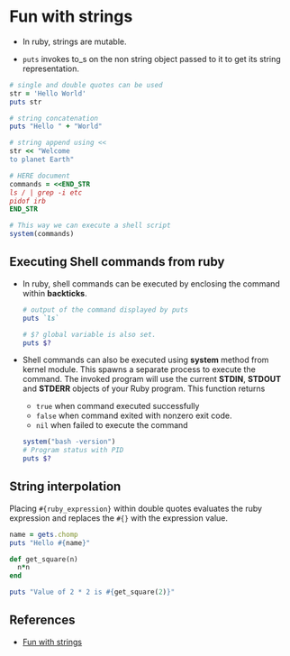 # Fun with strings

* In ruby, strings are mutable.

* `puts` invokes to_s on the non string object passed to it to get its string representation.

~~~ruby
# single and double quotes can be used
str = 'Hello World'
puts str

# string concatenation
puts "Hello " + "World"

# string append using <<
str << "Welcome
to planet Earth"

# HERE document
commands = <<END_STR
ls / | grep -i etc
pidof irb
END_STR

# This way we can execute a shell script
system(commands)
~~~

## Executing Shell commands from ruby

* In ruby, shell commands can be executed by enclosing the command within **backticks**.

  ~~~Ruby
  # output of the command displayed by puts
  puts `ls`

  # $? global variable is also set.
  puts $?
  ~~~

* Shell commands can also be executed using **system** method from kernel module. This spawns a separate process to execute the command. The invoked program will use the current **STDIN**, **STDOUT** and **STDERR** objects of your Ruby program. This function returns

  * `true` when command executed successfully
  * `false` when command exited with nonzero exit code.
  * `nil` when failed to execute the command

  ~~~Ruby
  system("bash -version")
  # Program status with PID
  puts $?
  ~~~

## String interpolation

Placing `#{ruby_expression}` within double quotes evaluates the ruby expression and replaces the `#{}` with the expression value.

~~~ruby
name = gets.chomp
puts "Hello #{name}"

def get_square(n)
  n*n
end

puts "Value of 2 * 2 is #{get_square(2)}"
~~~

## References

* [Fun with strings](http://rubylearning.com/satishtalim/fun_with_strings.html)
